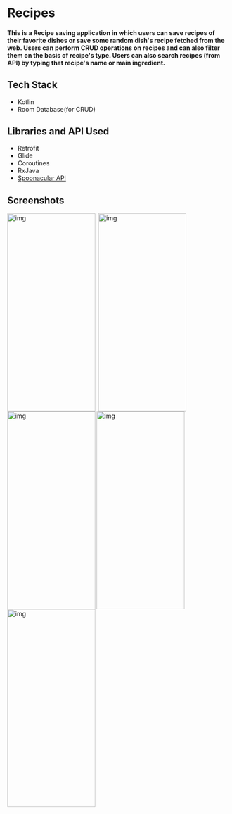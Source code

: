# Recipes
<h4>This is a Recipe saving application in which users can save recipes of their favorite dishes or save some random dish's recipe fetched from the web. Users can perform CRUD operations on recipes and can also filter them on the basis of recipe's type. Users can also search recipes (from API) by typing that recipe's name or main ingredient.</h4>

## Tech Stack
<ul>
<li>Kotlin</li>
<li>Room Database(for CRUD)</li>
</ul>

## Libraries and API Used
<ul>
<li>Retrofit</li>
<li>Glide</li>
<li>Coroutines</li>
<li>RxJava</li>
<li><a href="https://spoonacular.com/food-api">Spoonacular API</a></li>
</ul>

<h2 id="screenshots">Screenshots</h2>

<img align="left" alt="img" width="200" height="450" src="https://user-images.githubusercontent.com/93155464/208924018-6ce4c5d2-f848-4ead-80f0-ebf11ca6ada9.jpg">
<img align="left" alt="img" width="200" height="450" style="margin:0px 4px;" src="https://user-images.githubusercontent.com/93155464/208924133-3df145f3-d137-4193-96fa-013248d5f4e3.jpg">

<img align="center" alt="img" width="200" height="450" src="https://user-images.githubusercontent.com/93155464/208924215-12a0d971-3821-46c4-8f0b-b83bab65185f.jpg">

<img align="left" alt="img" width="200" height="450" src="https://user-images.githubusercontent.com/93155464/208924324-bbe42877-1afc-479f-981e-24f0cb2f63b3.jpg">
<img align="left" alt="img" width="200" height="450" src="https://user-images.githubusercontent.com/93155464/208924411-cc49366b-16bf-4eba-912a-8e0ba9dada33.jpg">












